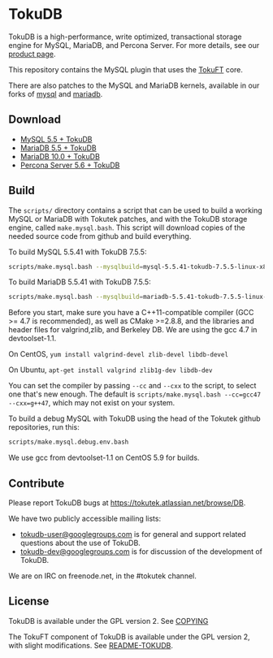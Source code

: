 TokuDB
======

TokuDB is a high-performance, write optimized, transactional storage engine for MySQL, MariaDB, and Percona Server.
For more details, see our [product page][products].

This repository contains the MySQL plugin that uses the [TokuFT][tokuft] core.

There are also patches to the MySQL and MariaDB kernels, available in our
forks of [mysql][mysql] and [mariadb][mariadb].

[products]: http://www.tokutek.com/products/tokudb-for-mysql/
[tokuft]: http://github.com/Tokutek/ft-index
[mysql]: http://github.com/Tokutek/mysql
[mariadb]: http://github.com/Tokutek/mariadb

Download
--------

* [MySQL 5.5 + TokuDB](http://www.tokutek.com/tokudb-for-mysql/download-community/)
* [MariaDB 5.5 + TokuDB](http://www.tokutek.com/tokudb-for-mysql/download-community/)
* [MariaDB 10.0 + TokuDB](https://downloads.mariadb.org/)
* [Percona Server 5.6 + TokuDB](http://www.percona.com/downloads/)

Build
-----

The `scripts/` directory contains a script that can be used to build a
working MySQL or MariaDB with Tokutek patches, and with the TokuDB storage
engine, called `make.mysql.bash`.  This script will download copies of the
needed source code from github and build everything.

To build MySQL 5.5.41 with TokuDB 7.5.5:
```sh
scripts/make.mysql.bash --mysqlbuild=mysql-5.5.41-tokudb-7.5.5-linux-x86_64
```

To build MariaDB 5.5.41 with TokuDB 7.5.5:
```sh
scripts/make.mysql.bash --mysqlbuild=mariadb-5.5.41-tokudb-7.5.5-linux-x86_64
```

Before you start, make sure you have a C++11-compatible compiler (GCC >=
4.7 is recommended), as well as CMake >=2.8.8, and the libraries and
header files for valgrind,zlib, and Berkeley DB.  We are using the gcc 4.7
in devtoolset-1.1.

On CentOS, `yum install valgrind-devel zlib-devel libdb-devel`

On Ubuntu, `apt-get install valgrind zlib1g-dev libdb-dev`

You can set the compiler by passing `--cc` and `--cxx` to the script, to
select one that's new enough.  The default is `scripts/make.mysql.bash
--cc=gcc47 --cxx=g++47`, which may not exist on your system.

To build a debug MySQL with TokuDB using the head of the Tokutek github
repositories, run this:
```sh
scripts/make.mysql.debug.env.bash
```

We use gcc from devtoolset-1.1 on CentOS 5.9 for builds.

Contribute
----------

Please report TokuDB bugs at https://tokutek.atlassian.net/browse/DB.

We have two publicly accessible mailing lists:

 - tokudb-user@googlegroups.com is for general and support related
   questions about the use of TokuDB.
 - tokudb-dev@googlegroups.com is for discussion of the development of
   TokuDB.

We are on IRC on freenode.net, in the #tokutek channel.


License
-------

TokuDB is available under the GPL version 2.  See [COPYING][copying]

The TokuFT component of TokuDB is available under the GPL version 2, with
slight modifications.  See [README-TOKUDB][license].

[copying]: http://github.com/Tokutek/tokudb-engine/blob/master/COPYING
[license]: http://github.com/Tokutek/tokudb-index/blob/master/README-TOKUDB
